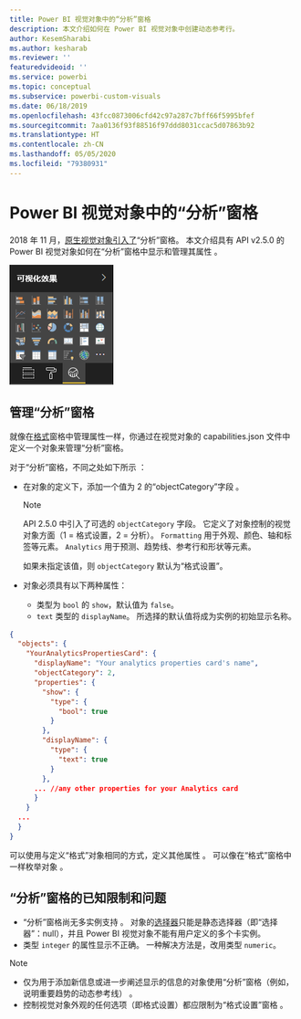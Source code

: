 ```yaml
---
title: Power BI 视觉对象中的“分析”窗格
description: 本文介绍如何在 Power BI 视觉对象中创建动态参考行。
author: KesemSharabi
ms.author: kesharab
ms.reviewer: ''
featuredvideoid: ''
ms.service: powerbi
ms.topic: conceptual
ms.subservice: powerbi-custom-visuals
ms.date: 06/18/2019
ms.openlocfilehash: 43fcc0873006cfd42c97a287c7bff66f5995bfef
ms.sourcegitcommit: 7aa0136f93f88516f97ddd8031ccac5d07863b92
ms.translationtype: HT
ms.contentlocale: zh-CN
ms.lasthandoff: 05/05/2020
ms.locfileid: "79380931"
---
```

# <a name="the-analytics-pane-in-power-bi-visuals"></a>Power BI 视觉对象中的“分析”窗格

2018 年 11 月，[原生视觉对象引入了](https://docs.microsoft.com/power-bi/desktop-analytics-pane)“分析”窗格。
本文介绍具有 API v2.5.0 的 Power BI 视觉对象如何在“分析”窗格中显示和管理其属性  。

![“分析”窗格](media/analytics-pane/visualization-pane-analytics-tab.png)

## <a name="manage-the-analytics-pane"></a>管理“分析”窗格

就像在[格式](https://docs.microsoft.com/power-bi/developer/visuals/custom-visual-develop-tutorial-format-options)窗格中管理属性一样，你通过在视觉对象的 capabilities.json 文件中定义一个对象来管理“分析”窗格。

对于“分析”窗格，不同之处如下所示  ：

* 在对象的定义下，添加一个值为 2 的“objectCategory”字段  。

    > [!NOTE]
    > API 2.5.0 中引入了可选的 `objectCategory` 字段。 它定义了对象控制的视觉对象方面（1 = 格式设置，2 = 分析）。 `Formatting` 用于外观、颜色、轴和标签等元素。 `Analytics` 用于预测、趋势线、参考行和形状等元素。
    >
    > 如果未指定该值，则 `objectCategory` 默认为“格式设置”。

* 对象必须具有以下两种属性：
    * 类型为 `bool` 的 `show`，默认值为 `false`。
    * `text` 类型的 `displayName`。 所选择的默认值将成为实例的初始显示名称。

```json
{
  "objects": {
    "YourAnalyticsPropertiesCard": {
      "displayName": "Your analytics properties card's name",
      "objectCategory": 2,
      "properties": {
        "show": {
          "type": {
            "bool": true
          }
        },
        "displayName": {
          "type": {
            "text": true
          }
        },
      ... //any other properties for your Analytics card
      }
    }
  ...
  }
}
```

可以使用与定义“格式”对象相同的方式，定义其他属性  。 可以像在“格式”窗格中一样枚举对象  。

## <a name="known-limitations-and-issues-of-the-analytics-pane"></a>“分析”窗格的已知限制和问题

* “分析”窗格尚无多实例支持  。 对象的[选择器](https://microsoft.github.io/PowerBI-visuals/docs/concepts/objects-and-properties/#selector)只能是静态选择器（即“选择器”：null），并且 Power BI 视觉对象不能有用户定义的多个卡实例。
* 类型 `integer` 的属性显示不正确。 一种解决方法是，改用类型 `numeric`。

> [!NOTE]
> * 仅为用于添加新信息或进一步阐述显示的信息的对象使用“分析”窗格（例如，说明重要趋势的动态参考线）  。
> * 控制视觉对象外观的任何选项（即格式设置）都应限制为“格式设置”窗格  。
